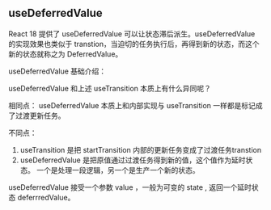 
## useDeferredValue
React 18 提供了 useDeferredValue 可以让状态滞后派生。useDeferredValue 的实现效果也类似于 transtion，当迫切的任务执行后，再得到新的状态，而这个新的状态就称之为 DeferredValue。

useDeferredValue 基础介绍：

useDeferredValue 和上述 useTransition 本质上有什么异同呢？

相同点： useDeferredValue 本质上和内部实现与 useTransition 一样都是标记成了过渡更新任务。

不同点： 
1. useTransition 是把 startTransition 内部的更新任务变成了过渡任务transtion
2. useDeferredValue 是把原值通过过渡任务得到新的值，这个值作为延时状态。
一个是处理一段逻辑，另一个是生产一个新的状态。

useDeferredValue 接受一个参数 value ，一般为可变的 state , 返回一个延时状态 deferrredValue。

